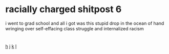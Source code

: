 # racially charged shitpost 6

i went to grad school and all i got was this stupid drop in the ocean of hand wringing over self-effacing class struggle and internalized racism


#

[h](./2-0.md) [j](./3-1.md) [k](./3--1.md) [l](./4-0.md)
